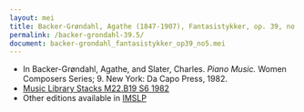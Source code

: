 ```yaml
---
layout: mei
title: Backer-Grøndahl, Agathe (1847-1907), Fantasistykker, op. 39, no. 5 - I Baaden
permalink: /backer-grondahl-39.5/
document: backer-grondahl_fantasistykker_op39_no5.mei
---
```


- In Backer-Grøndahl, Agathe, and Slater, Charles. *Piano Music.* Women Composers Series; 9. New York: Da Capo Press, 1982.
- <a href="https://tufts-primo.hosted.exlibrisgroup.com/permalink/f/14dinuo/01TUN_ALMA2185674780003851" target="_blank">Music Library Stacks M22.B19 S6 1982</a>
- Other editions available in <a href="https://imslp.org/wiki/10_Fantasistykker%2C_Op.39_(Backer-Gr%C3%B8ndahl%2C_Agathe)" target="_blank">IMSLP</a>

